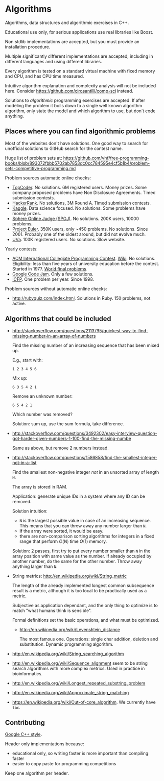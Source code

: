 # Algorithms

Algorithms, data structures and algorithmic exercises in C++.

Educational use only, for serious applications use real libraries like Boost.

Non stdlib implementations are accepted, but you must provide an installation procedure.

Multiple significantly different implementations are accepted, including in different languages and using different libraries.

Every algorithm is tested on a standard virtual machine with fixed memory and CPU, and has CPU time measured.

Intuitive algorithm explanation and complexity analysis will not be included here. Consider <https://github.com/cirosantilli/comp-sci> instead.

Solutions to *algorithmic* programming exercises are accepted. If after modeling the problem it boils down to a single well known algorithm algorithm, only state the model and which algorithm to use, but don't code anything.

## Places where you can find algorithmic problems

Most of the websites don't have solutions. One good way to search for unofficial solutions to GitHub search for the contest name.

Huge list of problem sets at: <https://github.com/vhf/free-programming-books/blob/893072fbbb5702ab7853dc0cc784595e4cf5b1b4/problem-sets-competitive-programming.md>

Problem sources automatic online checks:

- [TopCoder](http://www.topcoder.com/active-challenges/develop). No solutions. 6M registered users. Money prizes. Some company proposed problems have Non Disclosure Agreements. Timed submission contests.
- [HackerRank](https://www.hackerrank.com/categories/fp/intro). No solutions, 3M Round A. Timed submission contests.
- [Kaggle](https://www.kaggle.com/competitions). Data science focused. No solutions. Some problems have money prizes.
- [Sphere Online Judge (SPOJ)](http://www.spoj.com/problems/classical/all/).  No solutions. 200K users, 10000 problems.
- [Project Euler](http://projecteuler.net/problems). 350K users, only ~450 problems. No solutions. Since 2001. Probably one of the oldest around, but did not evolve much.
- [UVa](http://uva.onlinejudge.org/index.php?option=com_onlinejudge&Itemid=8&category=1). 100K registered users. No solutions. Slow website.

Yearly contests:

- [ACM International Collegiate Programming Contest](http://icpc.baylor.edu/). [Wiki](en.wikipedia.org/wiki/ACM_International_Collegiate_Programming_Contest).  No solutions. Eligibility: less than five years of university education before the contest. Started in 1977. [World final problems](http://icpc.baylor.edu/worldfinals/problems).
- [Google Code Jam](http://code.google.com/codejam/contests.html). Only a few solutions.
- [ICFP](http://en.wikipedia.org/wiki/ICFP_Programming_Contest). One problem per year. Since 1998.

Problem sources without automatic online checks:

- <http://rubyquiz.com/index.html>. Solutions in Ruby. 150 problems, not active.

## Algorithms that could be included

-   <http://stackoverflow.com/questions/2113795/quickest-way-to-find-missing-number-in-an-array-of-numbers>

    Find the missing number of an increasing sequence that has been mixed up.

    E.g., start with:

        1 2 3 4 5 6

    Mix up:

        6 3 5 4 2 1

    Remove an unknown number:

        6 5 4 2 1

    Which number was removed?

    Solution: sum up, use the sum formula, take difference.

-   <http://stackoverflow.com/questions/3492302/easy-interview-question-got-harder-given-numbers-1-100-find-the-missing-numbe>

    Same as above, but remove 2 numbers instead.

-   <http://stackoverflow.com/questions/1586858/find-the-smallest-integer-not-in-a-list>

    Find the smallest non-negative integer *not* in an unsorted array of length `N`.

    The array is stored in RAM.

    Application: generate unique IDs in a system where any ID can be removed.

    Solution intuition:

    - `N` is the largest possible value in case of an increasing sequence. This means that you can throw away any number larger than `N`.
    - if the array were sorted, it would be easy.
    - there are non-comparison sorting algorithms for integers in a fixed range that perform $O(N)$ time $O(1)$ memory.

    Solution: 2 passes, first try to put every number smaller than `N` in the array position with same value as the number. If already occupied by another number, do the same for the other number. Throw away anything larger than `N`.

-   String metrics: <http://en.wikipedia.org/wiki/String_metric>

    The length of the already implemented longest common subsequence result is a metric, although it is too local to be practically used as a metric.

    Subjective as application dependant, and the only thing to optimize is to match "what humans think is sensible".

    Formal definitions set the basic operations, and what must be optimized.

    -   <http://en.wikipedia.org/wiki/Levenshtein_distance>

        The most famous one. Operations: single char addition, deletion and substitution. Dynamic programming algorithm.

-   <http://en.wikipedia.org/wiki/String_searching_algorithm>

-   <http://en.wikipedia.org/wiki/Sequence_alignment> seem to be string search algorithms with more complex metrics. Used in practice in bioinformatics.

-   <http://en.wikipedia.org/wiki/Longest_repeated_substring_problem>

-   <http://en.wikipedia.org/wiki/Approximate_string_matching>

-   <https://en.wikipedia.org/wiki/Out-of-core_algorithm>. We currently have `tac`.

## Contributing

[Google C++ style](http://google-styleguide.googlecode.com/svn/trunk/cppguide.xml).

Header only implementations because:

- educational only, so writing faster is more important than compiling faster
- easier to copy paste for programming competitions

Keep one algorithm per header.
